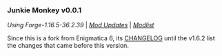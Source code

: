 ### Junkie Monkey v0.0.1

_Using Forge-1.16.5-36.2.39_ | _[Mod Updates](changelog_mods_0.0.1.md)_ | _[Modlist](modlist_0.0.1.md)_

Since this is a fork from Enigmatica 6, its [CHANGELOG](https://github.com/EnigmaticaModpacks/Enigmatica6/blob/master/changelogs/CHANGELOG.md#enigmatica-6--enigmatica-6-expert-v162) until the v1.6.2 list the changes that came before this version.
